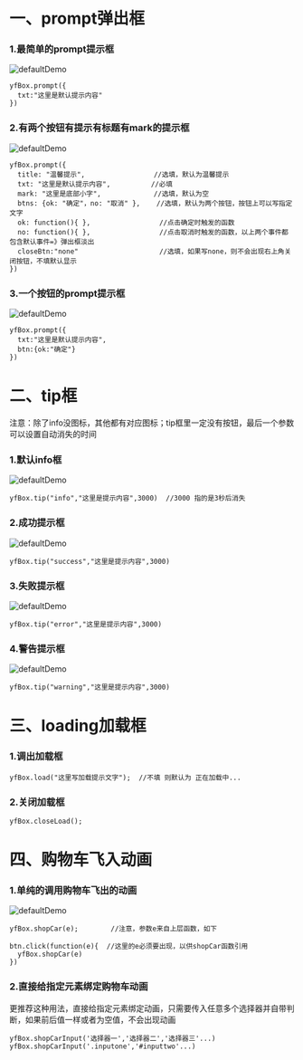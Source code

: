 # 一、prompt弹出框
### 1.最简单的prompt提示框
![defaultDemo](https://github.com/ClassName/yfBox/blob/master/images/defaultDemo.png)
```
yfBox.prompt({
  txt:"这里是默认提示内容"   
})
```

### 2.有两个按钮有提示有标题有mark的提示框
![defaultDemo](https://github.com/ClassName/yfBox/blob/master/images/markDemo.png)
```
yfBox.prompt({
  title: "温馨提示",                 //选填，默认为温馨提示
  txt: "这里是默认提示内容",          //必填
  mark: "这里是底部小字",             //选填，默认为空
  btns: {ok: "确定"，no: "取消" },    //选填，默认为两个按钮，按钮上可以写指定文字
  ok: function(){ },                 //点击确定时触发的函数
  no: function(){ },                 //点击取消时触发的函数，以上两个事件都包含默认事件=》弹出框淡出
  closeBtn:"none"                    //选填，如果写none，则不会出现右上角关闭按钮，不填默认显示
})
```

### 3.一个按钮的prompt提示框
![defaultDemo](https://github.com/ClassName/yfBox/blob/master/images/onebtn.png)
```
yfBox.prompt({
  txt:"这里是默认提示内容",
  btn:{ok:"确定"}
})
```

# 二、tip框
注意：除了info没图标，其他都有对应图标；tip框里一定没有按钮，最后一个参数可以设置自动消失的时间
### 1.默认info框
![defaultDemo](https://github.com/ClassName/yfBox/blob/master/images/infoDemo.png)
```
yfBox.tip("info","这里是提示内容",3000)  //3000 指的是3秒后消失
```

### 2.成功提示框
![defaultDemo](https://github.com/ClassName/yfBox/blob/master/images/successDemo.png)
```
yfBox.tip("success","这里是提示内容",3000) 
```

### 3.失败提示框
![defaultDemo](https://github.com/ClassName/yfBox/blob/master/images/errorDemo.png)
```
yfBox.tip("error","这里是提示内容",3000) 
```

### 4.警告提示框
![defaultDemo](https://github.com/ClassName/yfBox/blob/master/images/warningDemo.png)
```
yfBox.tip("warning","这里是提示内容",3000) 
```

# 三、loading加载框
### 1.调出加载框
```
yfBox.load("这里写加载提示文字");  //不填 则默认为 正在加载中...
```
### 2.关闭加载框
```
yfBox.closeLoad();
```

# 四、购物车飞入动画
### 1.单纯的调用购物车飞出的动画
![defaultDemo](https://github.com/ClassName/yfBox/blob/master/images/shopCar.png)
```
yfBox.shopCar(e);        //注意，参数e来自上层函数，如下

btn.click(function(e){  //这里的e必须要出现，以供shopCar函数引用
  yfBox.shopCar(e)
})
```

### 2.直接给指定元素绑定购物车动画
更推荐这种用法，直接给指定元素绑定动画，只需要传入任意多个选择器并自带判断，如果前后值一样或者为空值，不会出现动画
```
yfBox.shopCarInput('选择器一','选择器二','选择器三'...)
yfBox.shopCarInput('.inputone','#inputtwo'...)
```

